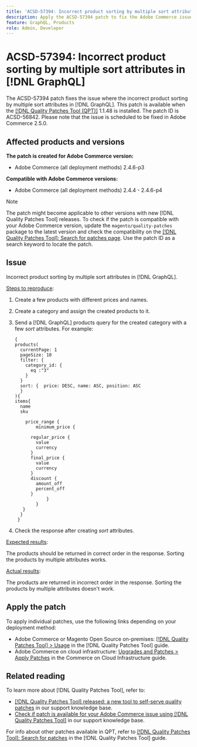 ```yaml
---
title: 'ACSD-57394: Incorrect product sorting by multiple sort attributes in [!DNL GraphQL]'
description: Apply the ACSD-57394 patch to fix the Adobe Commerce issue where products are incorrectly sorted when using multiple sort attributes in [!DNL GraphQL].
feature: GraphQL, Products
role: Admin, Developer
---
```

# ACSD-57394: Incorrect product sorting by multiple sort attributes in [!DNL GraphQL]

The ACSD-57394 patch fixes the issue where the incorrect product sorting by multiple sort attributes in [!DNL GraphQL]. This patch is available when the [[!DNL Quality Patches Tool (QPT)]](/help/announcements/adobe-commerce-announcements/magento-quality-patches-released-new-tool-to-self-serve-quality-patches.md) 1.1.48 is installed. The patch ID is ACSD-56842. Please note that the issue is scheduled to be fixed in Adobe Commerce 2.5.0.

## Affected products and versions

**The patch is created for Adobe Commerce version:**

* Adobe Commerce (all deployment methods) 2.4.6-p3

**Compatible with Adobe Commerce versions:**

* Adobe Commerce (all deployment methods) 2.4.4 - 2.4.6-p4

>[!NOTE]
>
>The patch might become applicable to other versions with new [!DNL Quality Patches Tool] releases. To check if the patch is compatible with your Adobe Commerce version, update the `magento/quality-patches` package to the latest version and check the compatibility on the [[!DNL Quality Patches Tool]: Search for patches page](https://experienceleague.adobe.com/tools/commerce-quality-patches/index.html). Use the patch ID as a search keyword to locate the patch.

## Issue

Incorrect product sorting by multiple sort attributes in [!DNL GraphQL].

<u>Steps to reproduce</u>:

1. Create a few products with different prices and names.
1. Create a category and assign the created products to it.
1. Send a [!DNL GraphQL] products query for the created category with a few *sort* attributes. For example:
   
    ```
    {
    products(
      currentPage: 1
      pageSize: 10
      filter: {
        category_id: {
          eq :"3"
        }
      }
      sort: {  price: DESC, name: ASC, position: ASC
      }
    ){
    items{
      name
      sku
            
        price_range {
            minimum_price {
          
          regular_price {
            value
            currency
          }
          final_price {
            value
            currency
          }
          discount {
            amount_off
            percent_off
          }
                }
            }
       }
      }
     }
    ```

1. Check the response after creating *sort* attributes.

<u>Expected results</u>:

The products should be returned in correct order in the response. Sorting the products by multiple attributes works.

<u>Actual results</u>:

The products are returned in incorrect order in the response. Sorting the products by multiple attributes doesn't work.

## Apply the patch

To apply individual patches, use the following links depending on your deployment method:

* Adobe Commerce or Magento Open Source on-premises: [[!DNL Quality Patches Tool] > Usage](https://experienceleague.adobe.com/docs/commerce-operations/tools/quality-patches-tool/usage.html) in the [!DNL Quality Patches Tool] guide.
* Adobe Commerce on cloud infrastructure: [Upgrades and Patches > Apply Patches](https://experienceleague.adobe.com/docs/commerce-cloud-service/user-guide/develop/upgrade/apply-patches.html) in the Commerce on Cloud Infrastructure guide.

## Related reading

To learn more about [!DNL Quality Patches Tool], refer to:

* [[!DNL Quality Patches Tool] released: a new tool to self-serve quality patches](/help/announcements/adobe-commerce-announcements/magento-quality-patches-released-new-tool-to-self-serve-quality-patches.md) in our support knowledge base.
* [Check if patch is available for your Adobe Commerce issue using [!DNL Quality Patches Tool]](/help/support-tools/patches-available-in-qpt-tool/check-patch-for-magento-issue-with-magento-quality-patches.md) in our support knowledge base.

For info about other patches available in QPT, refer to [[!DNL Quality Patches Tool]: Search for patches](https://experienceleague.adobe.com/tools/commerce-quality-patches/index.html) in the [!DNL Quality Patches Tool] guide.
